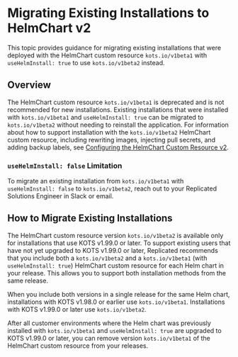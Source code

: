 # Migrating Existing Installations to HelmChart v2

This topic provides guidance for migrating existing installations that were deployed with the HelmChart custom resource `kots.io/v1beta1` with `useHelmInstall: true` to use `kots.io/v1beta2` instead.

## Overview

The HelmChart custom resource `kots.io/v1beta1` is deprecated and is not recommended for new installations. Existing installations that were installed with `kots.io/v1beta1` and `useHelmInstall: true` can be migrated to `kots.io/v1beta2` without needing to reinstall the application. For information about how to support installation with the `kots.io/v1beta2` HelmChart custom resource, including rewriting images, injecting pull secrets, and adding backup labels, see [Configuring the HelmChart Custom Resource v2](helm-native-v2-using).

### `useHelmInstall: false` Limitation

To migrate an existing installation from `kots.io/v1beta1` with `useHelmInstall: false` to `kots.io/v1beta2`, reach out to your Replicated Solutions Engineer in Slack or email.

## How to Migrate Existing Installations

The HelmChart custom resource version `kots.io/v1beta2` is available only for installations that use KOTS v1.99.0 or later. To support existing users that have not yet upgraded to KOTS v1.99.0 or later, Replicated recommends that you include both a `kots.io/v1beta2` and a `kots.io/v1beta1` (with `useHelmInstall: true`) HelmChart custom resource for each Helm chart in your release. This allows you to support both installation methods from the same release.

When you include both versions in a single release for the same Helm chart, installations with KOTS v1.98.0 or earlier use `kots.io/v1beta1`. Installations with KOTS v1.99.0 or later use `kots.io/v1beta2`.

After all customer environments where the Helm chart was previously installed with `kots.io/v1beta1` and `useHelmInstall: true` are upgraded to KOTS v1.99.0 or later, you can remove version `kots.io/v1beta1` of the HelmChart custom resource from your releases.